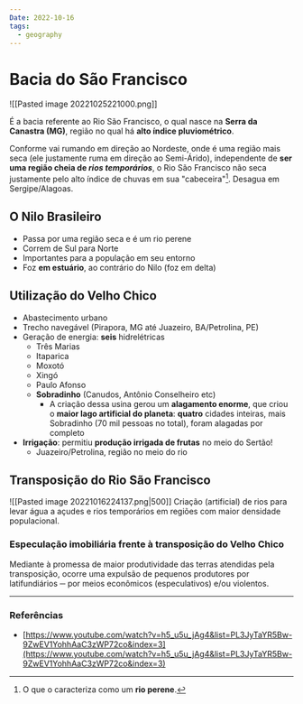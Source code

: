 ```yaml
---
Date: 2022-10-16
tags:
  - geography
---
```

# Bacia do São Francisco
![[Pasted image 20221025221000.png]]

É a bacia referente ao Rio São Francisco, o qual nasce na **Serra da Canastra (MG)**, região no qual há **alto índice pluviométrico**.

Conforme vai rumando em direção ao Nordeste, onde é uma região mais seca (ele justamente ruma em direção ao Semi-Árido), independente de **ser uma região cheia de *rios temporários***, o Rio São Francisco não seca justamente pelo alto índice de chuvas em sua "cabeceira"[^1]. Desagua em Sergipe/Alagoas.

## O Nilo Brasileiro
- Passa por uma região seca e é um rio perene
- Correm de Sul para Norte
- Importantes para a população em seu entorno
- Foz **em estuário**, ao contrário do Nilo (foz em delta)

## Utilização do Velho Chico
- Abastecimento urbano
- Trecho navegável (Pirapora, MG até Juazeiro, BA/Petrolina, PE)
- Geração de energia: **seis** hidrelétricas
	- Três Marias
	- Itaparica
	- Moxotó
	- Xingó
	- Paulo Afonso
	- **Sobradinho** (Canudos, Antônio Conselheiro etc)
		- A criação dessa usina gerou um **alagamento enorme**, que criou o **maior lago artificial do planeta**: **quatro** cidades inteiras, mais Sobradinho (70 mil pessoas no total), foram alagadas por completo
- **Irrigação**: permitiu **produção irrigada de frutas** no meio do Sertão!
	- Juazeiro/Petrolina, região no meio do rio

## Transposição do Rio São Francisco
![[Pasted image 20221016224137.png|500]]
Criação (artificial) de rios para levar água a açudes e rios temporários em regiões com maior densidade populacional.

### Especulação imobiliária frente à transposição do Velho Chico
Mediante à promessa de maior produtividade das terras atendidas pela transposição, ocorre uma expulsão de pequenos produtores por latifundiários ─ por meios econômicos (especulativos) e/ou violentos. 


---
### Referências
- [https://www.youtube.com/watch?v=h5_u5u_jAg4&list=PL3JyTaYR5Bw-9ZwEV1YohhAaC3zWP72co&index=3](https://www.youtube.com/watch?v=h5_u5u_jAg4&list=PL3JyTaYR5Bw-9ZwEV1YohhAaC3zWP72co&index=3)

[^1]: O que o caracteriza como um **rio perene**.